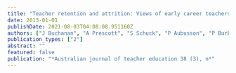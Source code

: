```yaml
---
title: "Teacher retention and attrition: Views of early career teachers."
date: 2013-01-01
publishDate: 2021-08-03T04:08:08.951160Z
authors: ["J Buchanan", "A Prescott", "S Schuck", "P Aubusson", "P Burke", "J Louviere"]
publication_types: ["2"]
abstract: ""
featured: false
publication: "*Australian journal of teacher education 38 (3), n*"
---
```


